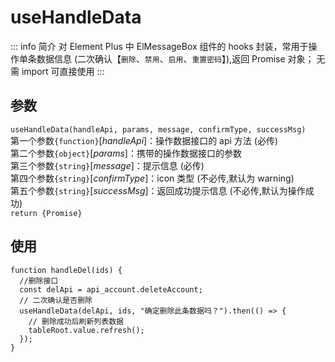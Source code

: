# useHandleData

::: info 简介
对 Element Plus 中 ElMessageBox 组件的 hooks 封装，常用于操作单条数据信息 (二次确认【`删除`、`禁用`、`启用`、`重置密码`】),返回 Promise 对象； 无需 import 可直接使用
:::

## 参数

`useHandleData(handleApi, params, message, confirmType, successMsg)`<br/>
第一个参数`{function}`[*handleApi*]：操作数据接口的 api 方法 (必传)<br/>
第二个参数`{object}`[*params*]：携带的操作数据接口的参数<br/>
第三个参数`{string}`[*message*]：提示信息 (必传)<br/>
第四个参数`{string}`[*confirmType*]：icon 类型 (不必传,默认为 warning)<br/>
第五个参数`{string}`[*successMsg*]：返回成功提示信息 (不必传,默认为操作成功)<br/>
`return {Promise}`

## 使用

```js{5}
function handleDel(ids) {
  //删除接口
  const delApi = api_account.deleteAccount;
  // 二次确认是否删除
  useHandleData(delApi, ids, "确定删除此条数据吗？").then(() => {
    // 删除成功后刷新列表数据
    tableRoot.value.refresh();
  });
}
```

